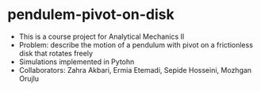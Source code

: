 # pendulem-pivot-on-disk

- This is a course project for Analytical Mechanics II
- Problem: describe the motion of a pendulum with pivot on a frictionless disk that rotates freely
- Simulations implemented in Pytohn
- Collaborators: Zahra Akbari, Ermia Etemadi, Sepide Hosseini, Mozhgan Orujlu
